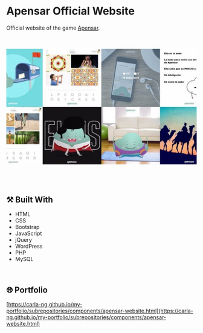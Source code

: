# Apensar Official Website
Official website of the game [Apensar](https://play.google.com/store/apps/details?id=com.icogroup.apensar&hl=es_US).

<br>

<p align="center">
  <img src="https://github.com/carla-ng/my-portfolio/blob/main/subrepositories/apensar-website/readme_image_1.jpg?raw=true" alt="Apensar website">
</p>

<br><br>

## :hammer_and_pick: Built With
* HTML
* CSS
* Bootstrap
* JavaScript
* jQuery
* WordPress
* PHP
* MySQL

<br>

## :globe_with_meridians: Portfolio
[https://carla-ng.github.io/my-portfolio/subrepositories/components/apensar-website.html](https://carla-ng.github.io/my-portfolio/subrepositories/components/apensar-website.html)
